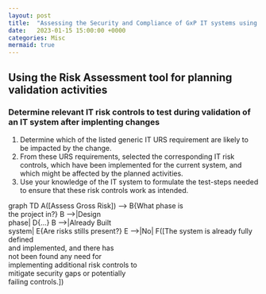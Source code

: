 ```yaml
---
layout: post
title:  "Assessing the Security and Compliance of GxP IT systems using a Risk Assessment Tool"
date:   2023-01-15 15:00:00 +0000
categories: Misc
mermaid: true
---
```

## Using the Risk Assessment tool for planning validation activities
### Determine relevant IT risk controls to test during validation of an IT system after implenting changes
1. Determine which of the listed generic IT URS requirement are likely to be impacted by the change.
2. From these URS requirements, selected the corresponding IT risk controls, which have been implemented for the current system, and which might be affected by the planned activities.
3. Use your knowledge of the IT system to formulate the test-steps needed to ensure that these risk controls work as intended.

<div class="mermaid">
graph TD
    A([Assess Gross Risk]) --> B{What phase is <br> the project in?}
    B -->|Design <br> phase| D{...}
    B -->|Already Built <br> system| E{Are risks stills present?}
    E -->|No| F([The system is already fully defined <br> and implemented, and there has <br> not been found any need for <br> implementing additional risk controls to <br> mitigate security gaps or potentially <br> failing controls.])
</div>


